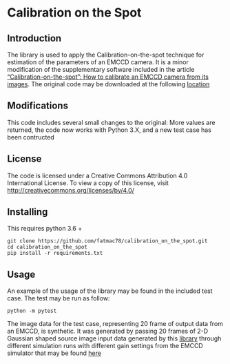 # Calibration on the Spot

## Introduction

The library is used to apply the Calibration-on-the-spot technique for estimation 
of the parameters of an EMCCD camera.   It is a minor modification of the supplementary software
included in the article [“Calibration-on-the-spot”: How to calibrate an EMCCD camera from its images](https://www.nature.com/articles/srep28680#Sec13).  The original code may be downloaded at the following [location](https://static-content.springer.com/esm/art%3A10.1038%2Fsrep28680/MediaObjects/41598_2016_BFsrep28680_MOESM2_ESM.zip)

## Modifications

This code includes several small changes to the original: More values are returned, the code now works with Python 3.X, and a new test case has been contructed

## License

The code is licensed under a Creative Commons Attribution 4.0 International License. 
To view a copy of this license, visit http://creativecommons.org/licenses/by/4.0/ 

## Installing

This requires python 3.6 +

```shell script
git clone https://github.com/fatmac78/calibration_on_the_spot.git
cd calibration_on_the_spot
pip install -r requirements.txt
```

## Usage

An example of the usage of the library may be found in the included test case.  The test may be run as follow:

```shell script
python -m pytest
```

The image data for the test case, representing 20 frame of output data from an EMCCD, is synthetic.  It was generated by passing 20 frames of 2-D Gaussian shaped source image input data generated by this [library](https://github.com/fatmac78/photon_generator) through different simulation runs with different gain settings from the EMCCD simulator that may be found [here](https://github.com/fatmac78/emccd_simulator)
